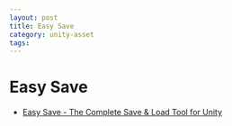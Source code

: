```yaml
---
layout: post
title: Easy Save
category: unity-asset
tags: 
---
```


# Easy Save
* [Easy Save - The Complete Save & Load Tool for Unity](https://assetstore.unity.com/packages/tools/utilities/easy-save-the-complete-save-game-data-serializer-system-768)
